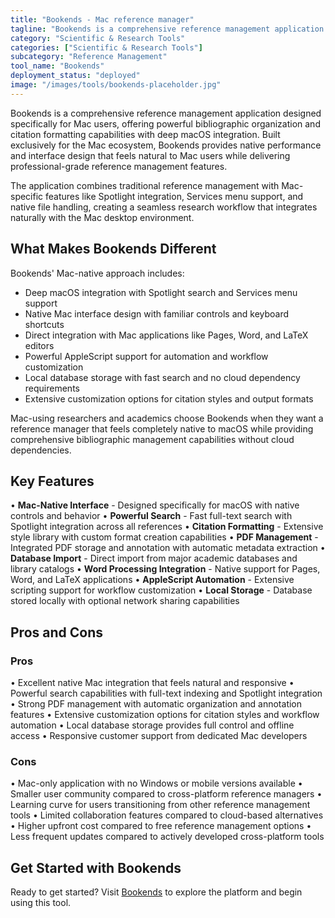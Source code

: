 ```yaml
---
title: "Bookends - Mac reference manager"
tagline: "Bookends is a comprehensive reference management application designed specifically for Mac users, offering powerful bibliographic organization and citation formatting capabilities..."
category: "Scientific & Research Tools"
categories: ["Scientific & Research Tools"]
subcategory: "Reference Management"
tool_name: "Bookends"
deployment_status: "deployed"
image: "/images/tools/bookends-placeholder.jpg"
---
```


Bookends is a comprehensive reference management application designed specifically for Mac users, offering powerful bibliographic organization and citation formatting capabilities with deep macOS integration. Built exclusively for the Mac ecosystem, Bookends provides native performance and interface design that feels natural to Mac users while delivering professional-grade reference management features.

The application combines traditional reference management with Mac-specific features like Spotlight integration, Services menu support, and native file handling, creating a seamless research workflow that integrates naturally with the Mac desktop environment.

## What Makes Bookends Different

Bookends' Mac-native approach includes:
- Deep macOS integration with Spotlight search and Services menu support
- Native Mac interface design with familiar controls and keyboard shortcuts
- Direct integration with Mac applications like Pages, Word, and LaTeX editors
- Powerful AppleScript support for automation and workflow customization
- Local database storage with fast search and no cloud dependency requirements
- Extensive customization options for citation styles and output formats

Mac-using researchers and academics choose Bookends when they want a reference manager that feels completely native to macOS while providing comprehensive bibliographic management capabilities without cloud dependencies.

## Key Features

• **Mac-Native Interface** - Designed specifically for macOS with native controls and behavior
• **Powerful Search** - Fast full-text search with Spotlight integration across all references
• **Citation Formatting** - Extensive style library with custom format creation capabilities
• **PDF Management** - Integrated PDF storage and annotation with automatic metadata extraction
• **Database Import** - Direct import from major academic databases and library catalogs
• **Word Processing Integration** - Native support for Pages, Word, and LaTeX applications
• **AppleScript Automation** - Extensive scripting support for workflow customization
• **Local Storage** - Database stored locally with optional network sharing capabilities

## Pros and Cons

### Pros
• Excellent native Mac integration that feels natural and responsive
• Powerful search capabilities with full-text indexing and Spotlight integration
• Strong PDF management with automatic organization and annotation features
• Extensive customization options for citation styles and workflow automation
• Local database storage provides full control and offline access
• Responsive customer support from dedicated Mac developers

### Cons
• Mac-only application with no Windows or mobile versions available
• Smaller user community compared to cross-platform reference managers
• Learning curve for users transitioning from other reference management tools
• Limited collaboration features compared to cloud-based alternatives
• Higher upfront cost compared to free reference management options
• Less frequent updates compared to actively developed cross-platform tools

## Get Started with Bookends

Ready to get started? Visit [Bookends](https://www.sonnysoftware.com/) to explore the platform and begin using this tool.
